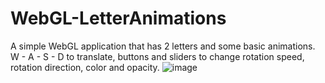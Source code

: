 # WebGL-LetterAnimations
 
A simple WebGL application that has 2 letters and some basic animations.
W - A - S - D to translate, buttons and sliders to change rotation speed, rotation direction, color and opacity.
![image](https://user-images.githubusercontent.com/104216332/206290937-05630587-3e4f-4d90-89f9-d34bbbbfdaee.png)
